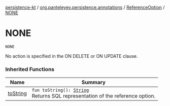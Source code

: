 [persistence-kt](../../index.md) / [org.panteleyev.persistence.annotations](../index.md) / [ReferenceOption](index.md) / [NONE](.)

# NONE

`NONE`

No action is specified in the ON DELETE or ON UPDATE clause.

### Inherited Functions

| Name | Summary |
|---|---|
| [toString](to-string.md) | `fun toString(): `[`String`](https://kotlinlang.org/api/latest/jvm/stdlib/kotlin/-string/index.html)<br>Returns SQL representation of the reference option. |

